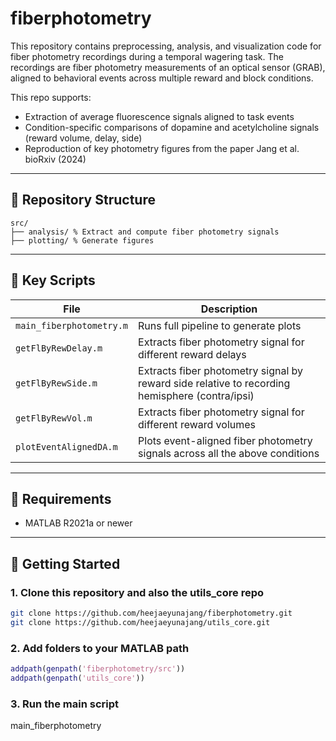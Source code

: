 # fiberphotometry

This repository contains preprocessing, analysis, and visualization code for fiber photometry recordings during a temporal wagering task. The recordings are fiber photometry measurements of an optical sensor (GRAB), aligned to behavioral events across multiple reward and block conditions.

This repo supports:
- Extraction of average fluorescence signals aligned to task events
- Condition-specific comparisons of dopamine and acetylcholine signals (reward volume, delay, side)
- Reproduction of key photometry figures from the paper Jang et al. bioRxiv (2024)

---

## 📂 Repository Structure
```
src/
├── analysis/ % Extract and compute fiber photometry signals 
├── plotting/ % Generate figures 
```

---

## 📄 Key Scripts

| File | Description |
|------|-------------|
| `main_fiberphotometry.m` | Runs full pipeline to generate plots |
| `getFlByRewDelay.m` | Extracts fiber photometry signal for different reward delays |
| `getFlByRewSide.m` | Extracts fiber photometry signal by reward side relative to recording hemisphere (contra/ipsi) |
| `getFlByRewVol.m` | Extracts fiber photometry signal for different reward volumes |
| `plotEventAlignedDA.m` | Plots event-aligned fiber photometry signals across all the above conditions |

---

## 🧪 Requirements

- MATLAB R2021a or newer

---

## 🚀 Getting Started

### 1. Clone this repository and also the utils_core repo

```bash
git clone https://github.com/heejaeyunajang/fiberphotometry.git
git clone https://github.com/heejaeyunajang/utils_core.git
```

### 2. Add folders to your MATLAB path
```matlab
addpath(genpath('fiberphotometry/src'))
addpath(genpath('utils_core'))
```

### 3. Run the main script
main_fiberphotometry

